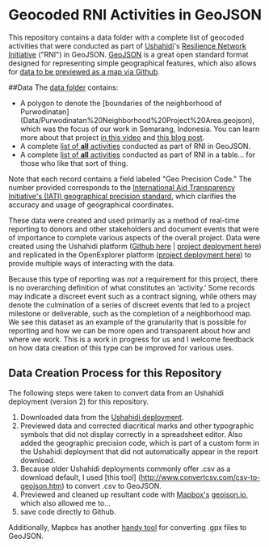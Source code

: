 # Geocoded RNI Activities in GeoJSON
This repository contains a data folder with a complete list of geocoded activities that were conducted as part of [Ushahidi](https://www.ushahidi.com)'s [Resilience Network Initiative](http://cityresilience.net/what-is-rni.html) ("RNI") in GeoJSON. [GeoJSON](http://geojson.org/) is a great open standard format designed for representing simple geographical features, which also allows for [data to be previewed as a map via Github](https://help.github.com/articles/mapping-geojson-files-on-github/). 

##Data
The [data folder](https://github.com/Shadrock/RNI-Activity-Map/tree/master/Data) contains:
* A polygon to denote the [boundaries of the neighborhood of Purwodinatan] (Data/Purwodinatan%20Neighborhood%20Project%20Area.geojson), which was the focus of our work in Semarang, Indonesia. You can learn more about that project [in this video](https://vimeo.com/129603769) and [this blog post](http://www.100resilientcities.org/blog/entry/kathmandu-semarang-citizen-engagement-and-open-data-mapping-in-two-cities#/-_/).
* A complete [list of **all** activities](Data/RNI_activities_2013-2015.geojson) conducted as part of RNI in GeoJSON. 
* A complete [list of **all** activities](Data/RNI_download_20160811.csv) conducted as part of RNI in a table... for those who like that sort of thing. 

Note that each record contains a field labeled "Geo Precision Code." The number provided corresponds to the [International Aid Transparency Initiative's (IATI) geographical precision standard](http://iatistandard.org/202/codelists/GeographicalPrecision/), which clarifies the accuracy and usage of geographical coordinates.

These data were created and used primarily as a method of real-time reporting to donors and other stakeholders and document events that were of importance to complete various aspects of the overall project. Data were created using the Ushahidi platform ([Github here](https://github.com/ushahidi/platform) | [project deployment here](http://rni.ushahidi.com)) and replicated in the OpenExplorer platform ([project deployment here](https://openexplorer.com/expedition/rnix)) to provide multiple ways of interacting with the data. 

Because this type of reporting was _not_ a requirement for this project, there is no overarching definition of what constitutes an ‘activity.’ Some records may indicate a discreet event such as a contract signing, while others may denote the culmination of a series of discreet events that led to a project milestone or deliverable, such as the completion of a neighborhood map. We see this dataset as an example of the granularity that is possible for reporting and how we can be more open and transparent about how and where we work. This is a work in progress for us and I welcome feedback on how data creation of this type can be improved for various uses.  

## Data Creation Process for this Repository
The following steps were taken to convert data from an Ushahidi deployment (version 2) for this repository.

1. Downloaded data from the [Ushahidi deployment](http://rni.ushahidi.com).
2. Previewed data and corrected diacritical marks and other typographic symbols that did not display correctly in a spreadsheet editor. Also added the geographic precision code, which is part of a custom form in the Ushahidi deployment that did not automatically appear in the report download. 
3. Because older Ushahidi deployments commonly offer .csv as a download default, I used [this tool] (http://www.convertcsv.com/csv-to-geojson.htm) to convert .csv to GeoJSON.
4. Previewed and cleaned up resultant code with [Mapbox's](https://www.mapbox.com/) [geojson.io](http://geojson.io), which also allowed me to...
5. save code directly to Github. 

Additionally, Mapbox has another [handy tool](http://mapbox.github.io/togeojson/) for converting .gpx files to GeoJSON.


